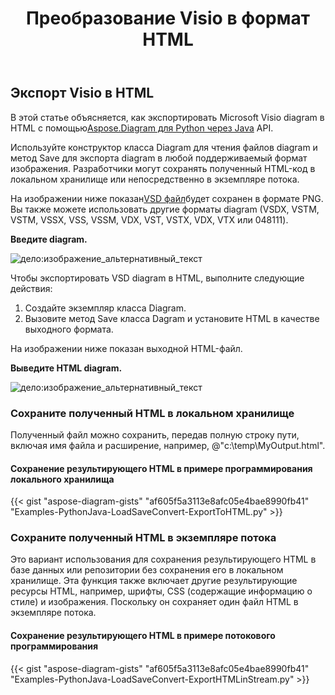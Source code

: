 ﻿---
title:  Преобразование Visio в формат HTML
linktitle: Конвертировать Visio в HTML
type: docs
weight: 30
url: /ru/python-java/convert-visio-to-html/
description: This topic show you how to convert Visio to html formats using Aspose.Diagram for Python via Java. Convert VSD, VSS, VDW, VST, VSDX, VSSX, VSTX, VSDM, VSTM, VSSM to html with a few lines of code.
---
## **Экспорт Visio в HTML** ##
 В этой статье объясняется, как экспортировать Microsoft Visio diagram в HTML с помощью[Aspose.Diagram для Python через Java](https://products.aspose.com/diagram/python-java/) API.

Используйте конструктор класса Diagram для чтения файлов diagram и метод Save для экспорта diagram в любой поддерживаемый формат изображения. Разработчики могут сохранять полученный HTML-код в локальном хранилище или непосредственно в экземпляре потока.

 На изображении ниже показан[VSD файл](ExportToHTML.vsd)будет сохранен в формате PNG. Вы также можете использовать другие форматы diagram (VSDX, VSTM, VSTM, VSSX, VSS, VSSM, VDX, VST, VSTX, VDX, VTX или 048111).

**Введите diagram.**

![дело:изображение_альтернативный_текст](http://i.imgur.com/YX4BNNq.png)

Чтобы экспортировать VSD diagram в HTML, выполните следующие действия:

1. Создайте экземпляр класса Diagram.
1. Вызовите метод Save класса Dagram и установите HTML в качестве выходного формата.

На изображении ниже показан выходной HTML-файл.

**Выведите HTML diagram.**

![дело:изображение_альтернативный_текст](http://i.imgur.com/syavUqI.png)

### **Сохраните полученный HTML в локальном хранилище**
Полученный файл можно сохранить, передав полную строку пути, включая имя файла и расширение, например, @"c:\temp\MyOutput.html".

#### **Сохранение результирующего HTML в примере программирования локального хранилища**
{{< gist "aspose-diagram-gists" "af605f5a3113e8afc05e4bae8990fb41" "Examples-PythonJava-LoadSaveConvert-ExportToHTML.py" >}}



### **Сохраните полученный HTML в экземпляре потока**
Это вариант использования для сохранения результирующего HTML в базе данных или репозитории без сохранения его в локальном хранилище. Эта функция также включает другие результирующие ресурсы HTML, например, шрифты, CSS (содержащие информацию о стиле) и изображения. Поскольку он сохраняет один файл HTML в экземпляре потока.
#### **Сохранение результирующего HTML в примере потокового программирования**
{{< gist "aspose-diagram-gists" "af605f5a3113e8afc05e4bae8990fb41" "Examples-PythonJava-LoadSaveConvert-ExportHTMLinStream.py" >}}
